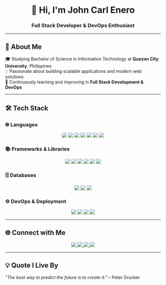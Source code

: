 <!-- Banner / Intro -->
<h1 align="center">👋 Hi, I'm John Carl Enero</h1>
<h3 align="center">Full Stack Developer & DevOps Enthusiast</h3>

---

## 🚀 About Me  

🎓 Studying Bachelor of Science in Information Technology at **Quezon City University**, Philippines  
💡 Passionate about building scalable applications and modern web solutions  
🌱 Continuously learning and improving in **Full Stack Development & DevOps**  

---

## 🛠️ Tech Stack  

### 🌐 Languages  
<p align="center">
  <img src="https://img.shields.io/badge/JavaScript-F7DF1E?style=for-the-badge&logo=javascript&logoColor=black"/>
  <img src="https://img.shields.io/badge/Python-3776AB?style=for-the-badge&logo=python&logoColor=white"/>
  <img src="https://img.shields.io/badge/Java-ED8B00?style=for-the-badge&logo=openjdk&logoColor=white"/>
  <img src="https://img.shields.io/badge/HTML5-E34F26?style=for-the-badge&logo=html5&logoColor=white"/>
  <img src="https://img.shields.io/badge/CSS3-1572B6?style=for-the-badge&logo=css3&logoColor=white"/>
  <img src="https://img.shields.io/badge/PHP-777BB4?style=for-the-badge&logo=php&logoColor=white"/>
  <img src="https://img.shields.io/badge/VB.NET-5C2D91?style=for-the-badge&logo=dotnet&logoColor=white"/>
</p>

### 📚 Frameworks & Libraries  
<p align="center">
  <img src="https://img.shields.io/badge/React-20232A?style=for-the-badge&logo=react&logoColor=61DAFB"/>
  <img src="https://img.shields.io/badge/Express.js-000000?style=for-the-badge&logo=express&logoColor=white"/>
  <img src="https://img.shields.io/badge/Node.js-43853D?style=for-the-badge&logo=node.js&logoColor=white"/>
  <img src="https://img.shields.io/badge/Tailwind_CSS-38B2AC?style=for-the-badge&logo=tailwind-css&logoColor=white"/>
  <img src="https://img.shields.io/badge/Three.js-000000?style=for-the-badge&logo=three.js&logoColor=white"/>
  <img src="https://img.shields.io/badge/Firebase-FFCA28?style=for-the-badge&logo=firebase&logoColor=black"/>
</p>

### 🗄️ Databases  
<p align="center">
  <img src="https://img.shields.io/badge/MongoDB-4EA94B?style=for-the-badge&logo=mongodb&logoColor=white"/>
  <img src="https://img.shields.io/badge/MySQL-005C84?style=for-the-badge&logo=mysql&logoColor=white"/>
  <img src="https://img.shields.io/badge/OracleDB-F80000?style=for-the-badge&logo=oracle&logoColor=white"/>
</p>

### ⚙️ DevOps & Deployment  
<p align="center">
  <img src="https://img.shields.io/badge/Git-F05032?style=for-the-badge&logo=git&logoColor=white"/>
  <img src="https://img.shields.io/badge/GitHub-181717?style=for-the-badge&logo=github&logoColor=white"/>
  <img src="https://img.shields.io/badge/Docker-2496ED?style=for-the-badge&logo=docker&logoColor=white"/>
  <img src="https://img.shields.io/badge/Vercel-000000?style=for-the-badge&logo=vercel&logoColor=white"/>
</p>

---

## 🌐 Connect with Me  

<p align="center">
  <a href="https://www.facebook.com/johncarlenero7">
    <img src="https://img.shields.io/badge/Facebook-1877F2?style=for-the-badge&logo=facebook&logoColor=white"/>
  </a>
  <a href="https://x.com/JCarlEnero">
    <img src="https://img.shields.io/badge/Twitter(X)-000000?style=for-the-badge&logo=x&logoColor=white"/>
  </a>
<a href="https://monkeytype.com/profile/JCEnero">
  <img src="https://img.shields.io/badge/Monkeytype%20Test-FF6F00?style=for-the-badge&logo=keyboard&logoColor=white"/>
</a>

  <a href="https://www.linkedin.com/in/jcenero/">
    <img src="https://img.shields.io/badge/LinkedIn-0A66C2?style=for-the-badge&logo=linkedin&logoColor=white"/>
  </a>
</p>

---

## 💡 Quote I Live By  
*"The best way to predict the future is to create it."* – Peter Drucker  
